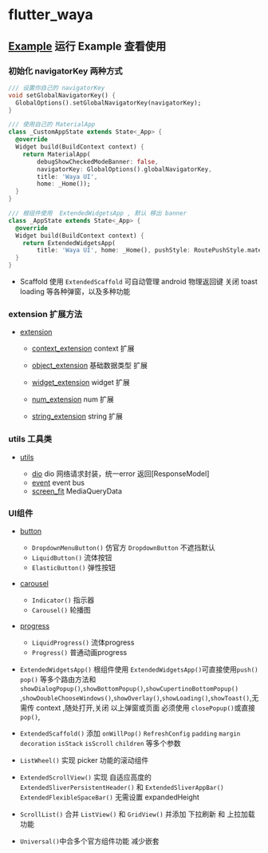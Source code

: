 # flutter_waya

## [Example](example) 运行 Example 查看使用

### 初始化 navigatorKey 两种方式

```dart
/// 设置你自己的 navigatorKey
void setGlobalNavigatorKey() {
  GlobalOptions().setGlobalNavigatorKey(navigatorKey);
}

/// 使用自己的 MaterialApp
class _CustomAppState extends State<_App> {
  @override
  Widget build(BuildContext context) {
    return MaterialApp(
        debugShowCheckedModeBanner: false,
        navigatorKey: GlobalOptions().globalNavigatorKey,
        title: 'Waya UI',
        home: _Home());
  }
}

/// 根组件使用  ExtendedWidgetsApp , 默认 移出 banner
class _AppState extends State<_App> {
  @override
  Widget build(BuildContext context) {
    return ExtendedWidgetsApp(
        title: 'Waya UI', home: _Home(), pushStyle: RoutePushStyle.material);
  }
}

```

- Scaffold 使用 `ExtendedScaffold` 可自动管理 android 物理返回键 关闭 toast loading 等各种弹窗，以及多种功能

### extension 扩展方法

- [extension](https://github.com/Wayaer/flutter_waya/tree/main/lib/extension)
    - [context_extension](https://github.com/Wayaer/flutter_waya/tree/main/lib/extension/src/context_extension.dart)
      context 扩展

    - [object_extension](https://github.com/Wayaer/flutter_waya/tree/main/lib/extension/src/object_extension.dart)
      基础数据类型 扩展

    - [widget_extension](https://github.com/Wayaer/flutter_waya/tree/main/lib/extension/src/widget_extension.dart)
      widget 扩展

    - [num_extension](https://github.com/Wayaer/flutter_waya/tree/main/lib/extension/src/num_extension.dart)
      num 扩展

    - [string_extension](https://github.com/Wayaer/flutter_waya/tree/main/lib/extension/src/string_extension.dart)
      string 扩展

### utils 工具类

- [utils](https://github.com/Wayaer/flutter_waya/tree/main/lib/utils)

    - [dio](https://github.com/Wayaer/flutter_waya/tree/main/lib/utils/src/dio.dart) dio
      网络请求封装，统一error 返回[ResponseModel]
    - [event](https://github.com/Wayaer/flutter_waya/tree/main/lib/utils/src/event.dart) event bus
    - [screen_fit](https://github.com/Wayaer/flutter_waya/tree/main/lib/utils/src/screen_fit.dart)
      MediaQueryData

### UI组件

- [button](https://github.com/Wayaer/flutter_waya/tree/main/lib/components/button)

    - `DropdownMenuButton()` 仿官方 `DropdownButton` 不遮挡默认
    - `LiquidButton()` 流体按钮
    - `ElasticButton()` 弹性按钮

- [carousel](https://github.com/Wayaer/flutter_waya/tree/main/lib/components/carousel)
    - `Indicator()` 指示器
    - `Carousel()` 轮播图

- [progress](https://github.com/Wayaer/flutter_waya/tree/main/lib/components/progress)
    - `LiquidProgress()` 流体progress
    - `Progress()` 普通动画progress

- `ExtendedWidgetsApp()` 根组件使用 `ExtendedWidgetsApp()`可直接使用`push()` `pop()`
  等多个路由方法和`showDialogPopup()`,`showBottomPopup()`,`showCupertinoBottomPopup()`
  ,`showDoubleChooseWindows()`,`showOverlay()`,`showLoading()`,`showToast()`,无需传 context ,随处打开,关闭
  以上弹窗或页面 必须使用 `closePopup()`或直接 `pop()`,

- `ExtendedScaffold()`
  添加 `onWillPop()` `RefreshConfig` `padding` `margin` `decoration` `isStack` `isScroll` `children`
  等多个参数

- `ListWheel()` 实现 picker 功能的滚动组件

- `ExtendedScrollView()` 实现 自适应高度的 `ExtendedSliverPersistentHeader()`
  和 `ExtendedSliverAppBar()` `ExtendedFlexibleSpaceBar()` 无需设置 expandedHeight

- `ScrollList()` 合并 `ListView()` 和 `GridView()` 并添加 下拉刷新 和 上拉加载 功能

- `Universal()`中合多个官方组件功能 减少嵌套